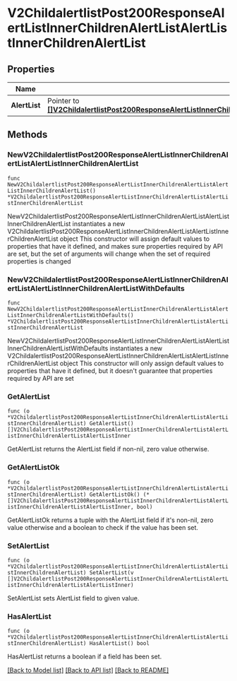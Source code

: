 # V2ChildalertlistPost200ResponseAlertListInnerChildrenAlertListAlertListInnerChildrenAlertList

## Properties

Name | Type | Description | Notes
------------ | ------------- | ------------- | -------------
**AlertList** | Pointer to [**[]V2ChildalertlistPost200ResponseAlertListInnerChildrenAlertListAlertListInnerChildrenAlertListAlertListInner**](V2ChildalertlistPost200ResponseAlertListInnerChildrenAlertListAlertListInnerChildrenAlertListAlertListInner.md) |  | [optional] 

## Methods

### NewV2ChildalertlistPost200ResponseAlertListInnerChildrenAlertListAlertListInnerChildrenAlertList

`func NewV2ChildalertlistPost200ResponseAlertListInnerChildrenAlertListAlertListInnerChildrenAlertList() *V2ChildalertlistPost200ResponseAlertListInnerChildrenAlertListAlertListInnerChildrenAlertList`

NewV2ChildalertlistPost200ResponseAlertListInnerChildrenAlertListAlertListInnerChildrenAlertList instantiates a new V2ChildalertlistPost200ResponseAlertListInnerChildrenAlertListAlertListInnerChildrenAlertList object
This constructor will assign default values to properties that have it defined,
and makes sure properties required by API are set, but the set of arguments
will change when the set of required properties is changed

### NewV2ChildalertlistPost200ResponseAlertListInnerChildrenAlertListAlertListInnerChildrenAlertListWithDefaults

`func NewV2ChildalertlistPost200ResponseAlertListInnerChildrenAlertListAlertListInnerChildrenAlertListWithDefaults() *V2ChildalertlistPost200ResponseAlertListInnerChildrenAlertListAlertListInnerChildrenAlertList`

NewV2ChildalertlistPost200ResponseAlertListInnerChildrenAlertListAlertListInnerChildrenAlertListWithDefaults instantiates a new V2ChildalertlistPost200ResponseAlertListInnerChildrenAlertListAlertListInnerChildrenAlertList object
This constructor will only assign default values to properties that have it defined,
but it doesn't guarantee that properties required by API are set

### GetAlertList

`func (o *V2ChildalertlistPost200ResponseAlertListInnerChildrenAlertListAlertListInnerChildrenAlertList) GetAlertList() []V2ChildalertlistPost200ResponseAlertListInnerChildrenAlertListAlertListInnerChildrenAlertListAlertListInner`

GetAlertList returns the AlertList field if non-nil, zero value otherwise.

### GetAlertListOk

`func (o *V2ChildalertlistPost200ResponseAlertListInnerChildrenAlertListAlertListInnerChildrenAlertList) GetAlertListOk() (*[]V2ChildalertlistPost200ResponseAlertListInnerChildrenAlertListAlertListInnerChildrenAlertListAlertListInner, bool)`

GetAlertListOk returns a tuple with the AlertList field if it's non-nil, zero value otherwise
and a boolean to check if the value has been set.

### SetAlertList

`func (o *V2ChildalertlistPost200ResponseAlertListInnerChildrenAlertListAlertListInnerChildrenAlertList) SetAlertList(v []V2ChildalertlistPost200ResponseAlertListInnerChildrenAlertListAlertListInnerChildrenAlertListAlertListInner)`

SetAlertList sets AlertList field to given value.

### HasAlertList

`func (o *V2ChildalertlistPost200ResponseAlertListInnerChildrenAlertListAlertListInnerChildrenAlertList) HasAlertList() bool`

HasAlertList returns a boolean if a field has been set.


[[Back to Model list]](../README.md#documentation-for-models) [[Back to API list]](../README.md#documentation-for-api-endpoints) [[Back to README]](../README.md)


